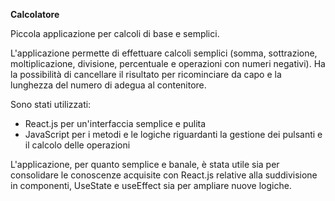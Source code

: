 **Calcolatore**

Piccola applicazione per calcoli di base e semplici.

L'applicazione permette di effettuare calcoli semplici (somma, sottrazione, moltiplicazione, divisione, percentuale e operazioni con numeri negativi). Ha la possibilità di cancellare il risultato per ricominciare da capo e la lunghezza del numero di adegua al contenitore.

Sono stati utilizzati:
- React.js per un'interfaccia semplice e pulita
- JavaScript per i metodi e le logiche riguardanti la gestione dei pulsanti e il calcolo delle operazioni

L'applicazione, per quanto semplice e banale, è stata utile sia per consolidare le conoscenze acquisite con React.js relative alla suddivisione in componenti, UseState e useEffect sia per ampliare nuove logiche.